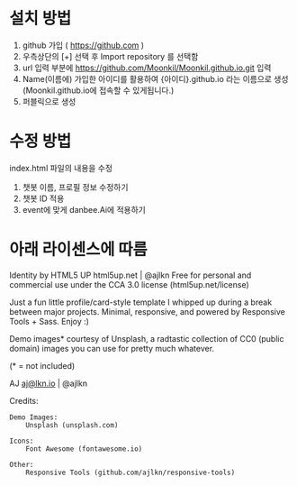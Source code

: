 # 설치 방법
1. github 가입 ( https://github.com )
2. 우측상단의 [+] 선택 후 Import repository 를 선택함
3. url 입력 부분에 https://github.com/Moonkil/Moonkil.github.io.git 입력
4. Name(이름에) 가입한 아이디를 활용하여 {아이디}.github.io 라는 이름으로 생성 (Moonkil.github.io에 접속할 수 있게됩니다.)
5. 퍼블릭으로 생성

# 수정 방법
index.html 파일의 내용을 수정

1. 챗봇 이름, 프로필 정보 수정하기
2. 챗봇 ID 적용
3. event에 맞게 danbee.Ai에 적용하기


# 아래 라이센스에 따름
Identity by HTML5 UP
html5up.net | @ajlkn
Free for personal and commercial use under the CCA 3.0 license (html5up.net/license)


Just a fun little profile/card-style template I whipped up during a break between major
projects. Minimal, responsive, and powered by Responsive Tools + Sass. Enjoy :)

Demo images* courtesy of Unsplash, a radtastic collection of CC0 (public domain) images
you can use for pretty much whatever.

(* = not included)

AJ
aj@lkn.io | @ajlkn


Credits:

	Demo Images:
		Unsplash (unsplash.com)

	Icons:
		Font Awesome (fontawesome.io)

	Other:
		Responsive Tools (github.com/ajlkn/responsive-tools)
